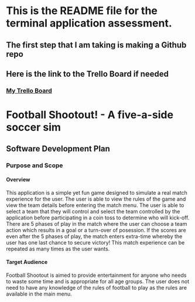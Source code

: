 # This is the README file for the terminal application assessment.

## The first step that I am taking is making a Github repo

## Here is the link to the Trello Board if needed
### [My Trello Board](https://trello.com/b/5awSV5j8/t1a3-terminal-application)

# Football Shootout! - A five-a-side soccer sim
## Software Development Plan
### Purpose and Scope
#### Overview
This application is a simple yet fun game designed to simulate a real match experience for the user. The user is able to view the rules of the game and view the team details before entering the match menu.
The user is able to select a team that they will control and select the team controlled by the application before participating in a coin toss to determine who will kick-off. There are 5 phases of play in the match where the user can choose a team action which results in a goal or a turn-over of posession. If the scores are even after the 5 phases of play, the match enters extra-time whereby the user has one last chance to secure victory! This match experience can be repeated as many times as the user wants.

#### Target Audience
Football Shootout is aimed to provide entertainment for anyone who needs to waste some time and is appropriate for all age groups. The user does not need to have any knowledge of the rules of football to play as the rules are available in the main menu.